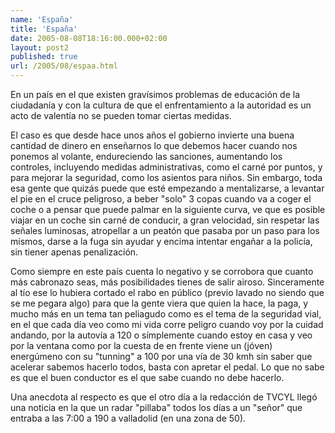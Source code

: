 ```yaml
---
name: 'España'
title: 'España'
date: 2005-08-08T18:16:00.000+02:00
layout: post2
published: true
url: /2005/08/espaa.html
---
```


En un país en el que existen gravísimos problemas de educación de la ciudadanía y con la cultura de que el enfrentamiento a la autoridad es un acto de valentía no se pueden tomar ciertas medidas.  
  
El caso es que desde hace unos años el gobierno invierte una buena cantidad de dinero en enseñarnos lo que debemos hacer cuando nos ponemos al volante, endureciendo las sanciones, aumentando los controles, incluyendo medidas administrativas, como el carné por puntos, y para mejorar la seguridad, como los asientos para niños. Sin embargo, toda esa gente que quizás puede que esté empezando a mentalizarse, a levantar el pie en el cruce peligroso, a beber "solo" 3 copas cuando va a coger el coche o a pensar que puede palmar en la siguiente curva, ve que es posible viajar en un coche sin carné de conducir, a gran velocidad, sin respetar las señales luminosas, atropellar a un peatón que pasaba por un paso para los mismos, darse a la fuga sin ayudar y encima intentar engañar a la policía, sin tiener apenas penalización.  
  
Como siempre en este país cuenta lo negativo y se corrobora que cuanto más cabronazo seas, más posibilidades tienes de salir airoso. Sinceramente al tío ese lo hubiera cortado el rabo en público (previo lavado no siendo que se me pegara algo) para que la gente viera que quien la hace, la paga, y mucho más en un tema tan peliagudo como es el tema de la seguridad vial, en el que cada día veo como mi vida corre peligro cuando voy por la cuidad andando, por la autovía a 120 o símplemente cuando estoy en casa y veo por la ventana como por la cuesta de en frente viene un (jóven) energúmeno con su "tunning" a 100 por una vía de 30 kmh sin saber que acelerar sabemos hacerlo todos, basta con apretar el pedal. Lo que no sabe es que el buen conductor es el que sabe cuando no debe hacerlo.  
  
Una anecdota al respecto es que el otro día a la redacción de TVCYL llegó una noticia en la que un radar "pillaba" todos los días a un "señor" que entraba a las 7:00 a 190 a valladolid (en una zona de 50).